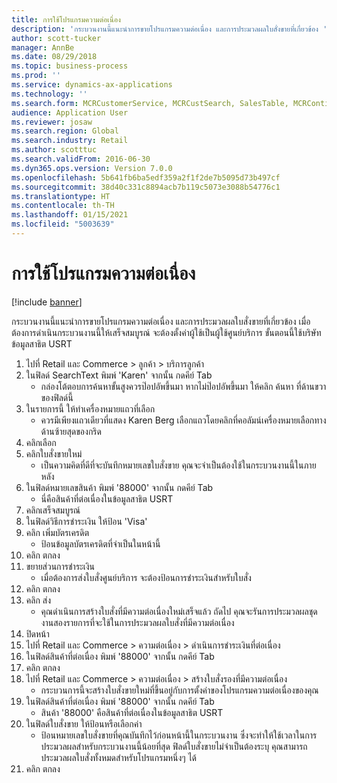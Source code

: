 ```yaml
---
title: การใช้โปรแกรมความต่อเนื่อง
description: 'กระบวนงานนี้แนะนำการขายโปรแกรมความต่อเนื่อง และการประมวลผลใบสั่งขายที่เกี่ยวข้อง '
author: scott-tucker
manager: AnnBe
ms.date: 08/29/2018
ms.topic: business-process
ms.prod: ''
ms.service: dynamics-ax-applications
ms.technology: ''
ms.search.form: MCRCustomerService, MCRCustSearch, SalesTable, MCRContinuityCustInfo, MCRCustPaymLookup, CreditCardTokenization, CreditCardLookup, MCRSalesOrderRecap
audience: Application User
ms.reviewer: josaw
ms.search.region: Global
ms.search.industry: Retail
ms.author: scotttuc
ms.search.validFrom: 2016-06-30
ms.dyn365.ops.version: Version 7.0.0
ms.openlocfilehash: 5b641fb6ba5edf359a2f1f2de7b5095d73b497cf
ms.sourcegitcommit: 38d40c331c8894acb7b119c5073e3088b54776c1
ms.translationtype: HT
ms.contentlocale: th-TH
ms.lasthandoff: 01/15/2021
ms.locfileid: "5003639"
---
```

# <a name="using-continuity-program"></a>การใช้โปรแกรมความต่อเนื่อง

[!include [banner](../includes/banner.md)]

กระบวนงานนี้แนะนำการขายโปรแกรมความต่อเนื่อง และการประมวลผลใบสั่งขายที่เกี่ยวข้อง  เมื่อต้องการดำเนินกระบวนงานนี้ให้เสร็จสมบูรณ์ จะต้องตั้งค่าผู้ใช้เป็นผู้ใช้ศูนย์บริการ  ขั้นตอนนี้ใช้บริษัทข้อมูลสาธิต USRT

1. ไปที่ Retail และ Commerce > ลูกค้า > บริการลูกค้า
2. ในฟิลด์ SearchText พิมพ์ 'Karen' จากนั้น กดคีย์ Tab
    * กล่องโต้ตอบการค้นหาขั้นสูงควรป๊อปอัพขึ้นมา  หากไม่ป๊อปอัพขึ้นมา ให้คลิก ค้นหา ที่ด้านขวาของฟิลด์นี้  
3. ในรายการนี้ ให้ทำเครื่องหมายแถวที่เลือก
    * ควรมีเพียงแถวเดียวที่แสดง Karen Berg  เลือกแถวโดยคลิกที่คอลัมน์เครื่องหมายเลือกทางด้านซ้ายสุดของกริด  
4. คลิกเลือก 
5. คลิกใบสั่งขายใหม่
    * เป็นความคิดที่ดีที่จะบันทึกหมายเลขใบสั่งขาย  คุณจะจำเป็นต้องใช้ในกระบวนงานนี้ในภายหลัง  
6. ในฟิลด์หมายเลขสินค้า พิมพ์ '88000' จากนั้น กดคีย์ Tab
    * นี่คือสินค้าที่ต่อเนื่องในข้อมูลสาธิต USRT  
7. คลิกเสร็จสมบูรณ์
8. ในฟิลด์วิธีการชำระเงิน ให้ป้อน 'Visa'
9. คลิก เพิ่มบัตรเครดิต
    * ป้อนข้อมูลบัตรเครดิตที่จำเป็นในหน้านี้  
10. คลิก ตกลง
11. ขยายส่วนการชำระเงิน
    * เมื่อต้องการส่งใบสั่งศูนย์บริการ จะต้องป้อนการชำระเงินสำหรับใบสั่ง  
12. คลิก ตกลง
13. คลิก ส่ง 
    * คุณดำเนินการสร้างใบสั่งที่มีความต่อเนื่องใหม่เสร็จแล้ว  ถัดไป คุณจะรันการประมวลผลชุดงานสองรายการที่จะใช้ในการประมวลผลใบสั่งที่มีความต่อเนื่อง  
14. ปิดหน้า
15. ไปที่ Retail และ Commerce > ความต่อเนื่อง > ดำเนินการชำระเงินที่ต่อเนื่อง
16. ในฟิลด์สินค้าที่ต่อเนื่อง พิมพ์ '88000' จากนั้น กดคีย์ Tab
17. คลิก ตกลง 
18. ไปที่ Retail และ Commerce > ความต่อเนื่อง > สร้างใบสั่งรองที่มีความต่อเนื่อง
    * กระบวนการนี้จะสร้างใบสั่งขายใหม่ที่ขึ้นอยู่กับการตั้งค่าของโปรแกรมความต่อเนื่องของคุณ  
19. ในฟิลด์สินค้าที่ต่อเนื่อง พิมพ์ '88000' จากนั้น กดคีย์ Tab
    * สินค้า '88000' คือสินค้าที่ต่อเนื่องในข้อมูลสาธิต USRT  
20. ในฟิลด์ใบสั่งขาย ให้ป้อนหรือเลือกค่า
    * ป้อนหมายเลขใบสั่งขายที่คุณบันทึกไว้ก่อนหน้านี้ในกระบวนงาน  ซึ่งจะทำให้ใช้เวลาในการประมวลผลสำหรับกระบวนงานนี้น้อยที่สุด  ฟิลด์ใบสั่งขายไม่จำเป็นต้องระบุ คุณสามารถประมวลผลใบสั่งทั้งหมดสำหรับโปรแกรมหนึ่งๆ ได้  
21. คลิก ตกลง

